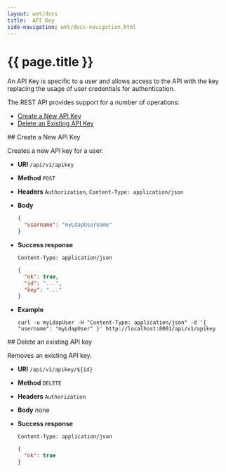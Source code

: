 ```yaml
---
layout: wmt/docs
title:  API Key
side-navigation: wmt/docs-navigation.html
---
```


# {{ page.title }}

An API Key is specific to a user and allows access to the API with the key
replacing the usage of user credentials for authentication.

The REST API provides support for a number of operations:

- [Create a New API Key](#create-key)
- [Delete an Existing API Key](#delete-key)

<a name="create-key"/>
## Create a New API Key

Creates a new API key for a user.

* **URI** `/api/v1/apikey`
* **Method** `POST`
* **Headers** `Authorization`, `Content-Type: application/json`
* **Body**
  ```json
  {
    "username": "myLdapUsername"
  }
  ```
* **Success response**
  ```
  Content-Type: application/json
  ```

  ```json
  {
    "ok": true,
    "id": "...",
    "key": "..."
  }
  ```
* **Example**
  ```
  curl -u myLdapUser -H "Content-Type: application/json" -d '{ "username": "myLdapUser" }' http://localhost:8001/api/v1/apikey
  ```

<a name="delete-key"/>
## Delete an existing API key

Removes an existing API key.

* **URI** `/api/v1/apikey/${id}`
* **Method** `DELETE`
* **Headers** `Authorization`
* **Body**
    none
* **Success response**
    ```
    Content-Type: application/json
    ```

    ```json
    {
      "ok": true
    }
    ```
